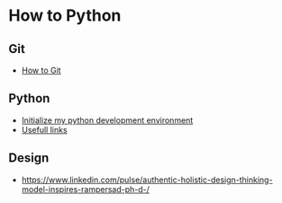 # How to Python

## Git

- [How to Git](git.md)

## Python

- [Initialize my python development environment](python/init.md)
- [Usefull links](python/usefull_links.md)

## Design

- https://www.linkedin.com/pulse/authentic-holistic-design-thinking-model-inspires-rampersad-ph-d-/
